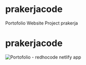 # prakerjacode
 Portofolio Website Project prakerja
# prakerjacode
![Portofolio - redhocode netlify app](https://user-images.githubusercontent.com/59240080/194746662-285a1799-faad-4095-9354-7a3dd5778527.png)
